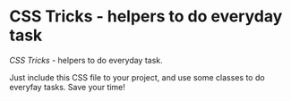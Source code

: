 CSS Tricks - helpers to do everyday task
==========

*CSS Tricks* - helpers to do everyday task.

Just include this CSS file to your project, and use some classes to do everyfay tasks. Save your time!
